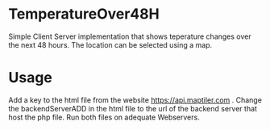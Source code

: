 # TemperatureOver48H
Simple Client Server implementation that shows teperature changes over the next 48 hours. The location can be selected using a map.
# Usage
Add a key to the html file from the website https://api.maptiler.com . 
Change the backendServerADD in the html file to the url of the backend server that host the php file.
Run both files on adequate Webservers.
